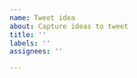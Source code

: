 ```yaml
---
name: Tweet idea
about: Capture ideas to tweet
title: ''
labels: ''
assignees: ''

---
```


<!--
This is about how long it should be:
---  
Congress shall make no law respecting an establishment of religion, or prohibiting the free exercise thereof; or abridging the freedom of speech, or of the press; or the right of the people peaceably to assemble, and to petition the Government for a redress of grievances. #first
---
-->
